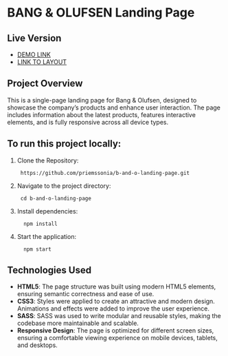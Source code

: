 # BANG & OLUFSEN Landing Page

## **Live Version**
- [DEMO LINK](https://priemssonia.github.io/b-and-o-landing-page/)
- [LINK TO LAYOUT](https://www.figma.com/design/DtkQmQ797hk0nI4KfMi2Uq/BOSE-New-Version?node-id=6817-211&t=BH7q0FWe857laVfa-1)

## **Project Overview**
This is a single-page landing page for Bang & Olufsen, designed to showcase the company’s products and enhance user interaction. The page includes information about the latest products, features interactive elements, and is fully responsive across all device types.

## **To run this project locally:**

1.	Clone the Repository:

         https://github.com/priemssonia/b-and-o-landing-page.git

2.	Navigate to the project directory:

         cd b-and-o-landing-page

3.	Install dependencies:

          npm install

4.	Start the application:
 
          npm start

## **Technologies Used**
- **HTML5**: The page structure was built using modern HTML5 elements, ensuring semantic correctness and ease of use.
- **CSS3**: Styles were applied to create an attractive and modern design. Animations and effects were added to improve the user experience.
- **SASS**: SASS was used to write modular and reusable styles, making the codebase more maintainable and scalable.
- **Responsive Design**: The page is optimized for different screen sizes, ensuring a comfortable viewing experience on mobile devices, tablets, and desktops.

